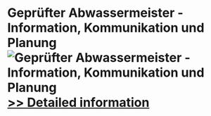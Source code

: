 # Geprüfter Abwassermeister - Information, Kommunikation und Planung<br />![Geprüfter Abwassermeister - Information, Kommunikation und Planung](https://mycommerce.akamaized.net/api/pimages/P300579752/BIG/300579752.JPG)<br />[>> Detailed information](https://secure.shareit.com/shareit/product.html?productid=300579752&affiliateid=200057808)